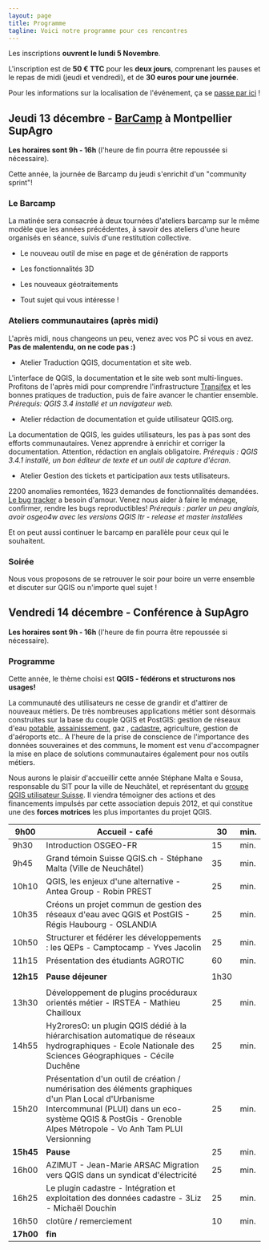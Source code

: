 ```yaml
---
layout: page
title: Programme
tagline: Voici notre programme pour ces rencontres
---
```


<!-- Vous trouverez ici au cours du mois de novembre le programme de ces deux jours.  -->

Les inscriptions **ouvrent le lundi 5 Novembre**.

L'inscription est de **50 € TTC** pour les **deux jours**, comprenant les pauses et le repas de midi (jeudi et vendredi), et de **30 euros pour une journée**.

Pour les informations sur la localisation de l'événement, ça se [passe par ici](z10_localisation.html) !

## Jeudi 13 décembre - [BarCamp](https://fr.wikipedia.org/wiki/BarCamp) à Montpellier SupAgro

**Les horaires sont 9h - 16h** (l'heure de fin pourra être repoussée si nécessaire).

Cette année, la journée de Barcamp du jeudi s'enrichit d'un "community sprint"!

### Le Barcamp 

La matinée sera consacrée à deux tournées d'ateliers barcamp sur le même modèle que les années précédentes, à savoir des ateliers d'une heure organisés en séance, suivis d'une restitution collective.  

* Le nouveau outil de mise en page et de génération de rapports

* Les fonctionnalités 3D 

* Les nouveaux géotraitements

* Tout sujet qui vous intéresse !

### Ateliers communautaires (après midi)

L'après midi, nous changeons un peu, venez avec vos PC si vous en avez. **Pas de malentendu, on ne code pas :)**

* Atelier Traduction QGIS, documentation et site web. 

L'interface de QGIS, la documentation et le site web sont multi-lingues. Profitons de l'après midi pour comprendre l'infrastructure [Transifex](https://www.transifex.com/qgis/QGIS/translate/#fr/qgis-application/149393953?q=translated%3Ano) et les bonnes pratiques de traduction, puis de faire avancer le chantier ensemble.  *Prérequis: QGIS 3.4 installé et un navigateur web.*

* Atelier rédaction de documentation et guide utilisateur QGIS.org. 

La documentation de QGIS, les guides utilisateurs, les pas à pas sont des efforts communautaires. Venez apprendre à enrichir et corriger la documentation. Attention, rédaction en anglais obligatoire. *Prérequis :  QGIS 3.4.1 installé, un bon éditeur de texte et un outil de capture d'écran.* 

* Atelier Gestion des tickets et participation aux tests utilisateurs.

2200 anomalies remontées, 1623 demandes de fonctionnalités demandées. [Le bug tracker](https://issues.qgis.org/) a besoin d'amour. Venez nous aider à faire le ménage, confirmer, rendre les bugs reproductibles! *Prérequis : parler un peu anglais, avoir osgeo4w avec les versions QGIS ltr - release et master installées*

Et on peut aussi continuer le barcamp en parallèle pour ceux qui le souhaitent. 

### Soirée

Nous vous proposons de se retrouver le soir pour boire un verre ensemble et discuter sur QGIS ou n'importe quel sujet !


## Vendredi 14 décembre - Conférence à SupAgro

**Les horaires sont 9h - 16h** (l'heure de fin pourra être repoussée si nécessaire).

### Programme

Cette année, le thème choisi est **QGIS - fédérons et structurons nos usages!**

La communauté des utilisateurs ne cesse de grandir et d'attirer de nouveaux métiers. De très nombreuses applications métier sont désormais construites sur la base du couple QGIS et PostGIS:  gestion de réseaux d'eau [potable](http://qwat.org/), [assainissement](https://github.com/QGEP),  gaz ,  [cadastre](https://plugins.qgis.org/plugins/cadastre/), agriculture, gestion de d'aéroports etc.. 
A l'heure de la prise de conscience de l'importance des données souveraines et des communs, le moment est venu d'accompagner la mise en place de solutions communautaires également pour nos outils métiers.

Nous aurons le plaisir d'accueillir cette année Stéphane Malta e Sousa, responsable du SIT pour la ville de Neuchâtel, et représentant du [groupe QGIS utilisateur Suisse](https://www.qgis.ch). Il viendra témoigner des actions et des financements impulsés par cette association depuis 2012, et qui constitue une des **forces motrices** les plus importantes du projet QGIS.


| 9h00  | Accueil - café                                                                                                                                                                                                          | 30   | min. |
|-------|-------------------------------------------------------------------------------------------------------------------------------------------------------------------------------------------------------------------------|------|------|
| 9h30  | Introduction OSGEO-FR                                                                                                                                                                                                   | 15   | min. |
| 9h45  | Grand témoin Suisse QGIS.ch - Stéphane Malta (Ville de Neuchâtel)                                                                                                                                                                                                     | 35   | min. |
| 10h10 | QGIS, les enjeux d'une alternative - Antea Group - Robin PREST                                                                                                                                                          | 25   | min. |
| 10h35 | Créons un projet commun de gestion des réseaux d'eau avec QGIS et PostGIS - Régis Haubourg - OSLANDIA                                                                                                                   | 25   | min. |
| 10h50 | Structurer et fédérer les développements : les QEPs - Camptocamp - Yves Jacolin                                                                                                                                         | 25   | min. |
| 11h15 | Présentation des étudiants AGROTIC                                                                                                                                                                                      | 60   | min. |
|       |                                                                                                                                                                                                                         |      |      |
| **12h15** | **Pause déjeuner**                                                                                                                                                                                                          | 1h30 |      |
|       |                                                                                                                                                                                                                         |      |      |
| 13h30 | Développement de plugins procéduraux orientés métier - IRSTEA - Mathieu Chailloux                                                                                                                                       | 25   | min. |
| 14h55 | Hy2roresO: un plugin QGIS dédié à la hiérarchisation automatique de réseaux hydrographiques - Ecole Nationale des Sciences Géographiques - Cécile Duchêne                                                               | 25   | min. |
| 15h20 | Présentation d'un outil de création / numérisation des éléments graphiques d'un Plan Local d'Urbanisme Intercommunal (PLUI) dans un eco-système QGIS & PostGis - Grenoble Alpes Métropole - Vo Anh Tam PLUI Versionning | 25   | min. |
| **15h45** | **Pause**                                                                                                                                                                                                                   | 25   | min. |
| 16h00 | AZIMUT - Jean-Marie ARSAC Migration vers QGIS dans un syndicat d'électricité                                                                                                                                            | 25   | min. |
| 16h25 | Le plugin cadastre - Intégration et exploitation des données cadastre - 3Liz - Michaël Douchin                                                                                                                          | 25   | min. |
| 16h50 | clotûre / remerciement                                                                                                                                                                                                  | 10   | min. |
| **17h00** | **fin**                                                                                                                                                                                                                     |      |      |